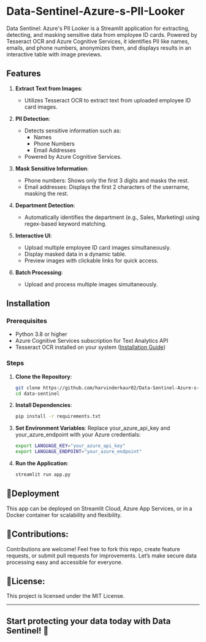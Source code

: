 # Data-Sentinel-Azure-s-PII-Looker
Data Sentinel: Azure's PII Looker is a Streamlit application for extracting, detecting, and masking sensitive data from employee ID cards. Powered by Tesseract OCR and Azure Cognitive Services, it identifies PII like names, emails, and phone numbers, anonymizes them, and displays results in an interactive table with image previews.


## Features

1. **Extract Text from Images**:
   - Utilizes Tesseract OCR to extract text from uploaded employee ID card images.
   
2. **PII Detection**:
   - Detects sensitive information such as:
     - Names
     - Phone Numbers
     - Email Addresses
   - Powered by Azure Cognitive Services.

3. **Mask Sensitive Information**:
   - Phone numbers: Shows only the first 3 digits and masks the rest.
   - Email addresses: Displays the first 2 characters of the username, masking the rest.

4. **Department Detection**:
   - Automatically identifies the department (e.g., Sales, Marketing) using regex-based keyword matching.

5. **Interactive UI**:
   - Upload multiple employee ID card images simultaneously.
   - Display masked data in a dynamic table.
   - Preview images with clickable links for quick access.

6. **Batch Processing**:
   - Upload and process multiple images simultaneously.   

## Installation

### Prerequisites
- Python 3.8 or higher
- Azure Cognitive Services subscription for Text Analytics API
- Tesseract OCR installed on your system ([Installation Guide](https://github.com/tesseract-ocr/tesseract))

### Steps
1. **Clone the Repository**:
   ```bash
   git clone https://github.com/harvinderkaur02/Data-Sentinel-Azure-s-PII-Looker
   cd data-sentinel
   
2. **Install Dependencies**:
   ```bash
   pip install -r requirements.txt


4. **Set Environment Variables**: Replace your_azure_api_key and your_azure_endpoint with your Azure credentials:
   ```bash
   export LANGUAGE_KEY="your_azure_api_key"
   export LANGUAGE_ENDPOINT="your_azure_endpoint"
   

5. **Run the Application**:
    ```bash
   streamlit run app.py


## 🚀Deployment
This app can be deployed on Streamlit Cloud, Azure App Services, or in a Docker container for scalability and flexibility.
 
## 🤝Contributions:
Contributions are welcome! Feel free to fork this repo, create feature requests, or submit pull requests for improvements. Let’s make secure data processing easy and accessible for everyone.

##  📜License:
This project is licensed under the MIT License.

-------------------------------------------------------------------------------------------------------------------------------------------------------------------------------------------
## Start protecting your data today with Data Sentinel! 🚀

